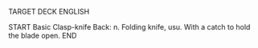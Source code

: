 TARGET DECK
ENGLISH

START
Basic
Clasp-knife
Back: n. Folding knife, usu. With a catch to hold the blade open.
END
